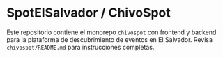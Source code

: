 # SpotElSalvador / ChivoSpot

Este repositorio contiene el monorepo `chivospot` con frontend y backend para la plataforma de descubrimiento de eventos en El Salvador. Revisa `chivospot/README.md` para instrucciones completas.
